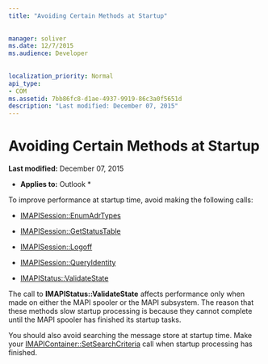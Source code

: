 ```yaml
---
title: "Avoiding Certain Methods at Startup"
 
 
manager: soliver
ms.date: 12/7/2015
ms.audience: Developer
 
 
localization_priority: Normal
api_type:
- COM
ms.assetid: 7bb86fc8-d1ae-4937-9919-86c3a0f5651d
description: "Last modified: December 07, 2015"
---
```


# Avoiding Certain Methods at Startup

 **Last modified:** December 07, 2015 
  
 * **Applies to:** Outlook * 
  
To improve performance at startup time, avoid making the following calls:
  
- [IMAPISession::EnumAdrTypes](imapisession-enumadrtypes.md)
    
- [IMAPISession::GetStatusTable](imapisession-getstatustable.md)
    
- [IMAPISession::Logoff](imapisession-logoff.md)
    
- [IMAPISession::QueryIdentity](imapisession-queryidentity.md)
    
- [IMAPIStatus::ValidateState](imapistatus-validatestate.md)
    
The call to **IMAPIStatus::ValidateState** affects performance only when made on either the MAPI spooler or the MAPI subsystem. The reason that these methods slow startup processing is because they cannot complete until the MAPI spooler has finished its startup tasks. 
  
You should also avoid searching the message store at startup time. Make your [IMAPIContainer::SetSearchCriteria](imapicontainer-setsearchcriteria.md) call when startup processing has finished. 
  

